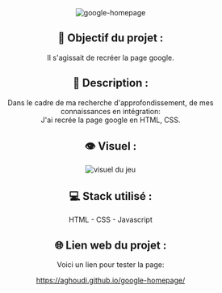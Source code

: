 <div align=center><img src="https://user-images.githubusercontent.com/27373255/137556104-b3db7aaa-ad41-45f9-a606-9d36e55aacad.png" alt="google-homepage"/></div>
<h2 align=center>🎯 Objectif du projet :</h2>
<p align=center>Il s'agissait de recréer la page google.</p>

<h2 align=center>📝 Description :</h2>

<p align=center>Dans le cadre de ma recherche d'approfondissement, de mes connaissances en intégration:</br>
J'ai recrée la page google en HTML, CSS.</br>
</p>

<h2 align=center>👁️ Visuel :</h2>
<div align=center><img src="https://i.postimg.cc/XvK18NBm/memory.jpg" alt="visuel du jeu"</div>

<h2 align=center>💻 Stack utilisé :</h2>

<p align=center>HTML - CSS - Javascript</p>

<h2 align=center>🌐 Lien web du projet :</h2>

<p align=center>Voici un lien pour tester la page:

  <a title="https://aghoudi.github.io/google-homepage/" role="link" target="_blank" class="text-bold" rel="noopener noreferrer" href="https://aghoudi.github.io/google-homepage/">https://aghoudi.github.io/google-homepage/</a></p>
